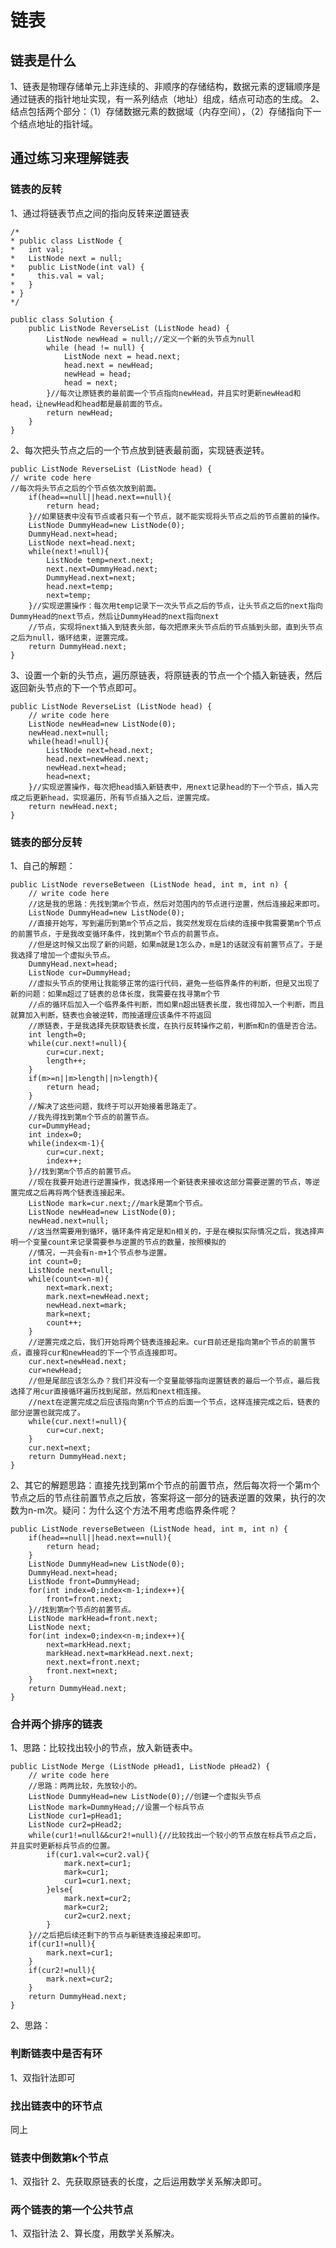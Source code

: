 # 链表
## 链表是什么
1、链表是物理存储单元上非连续的、非顺序的存储结构，数据元素的逻辑顺序是通过链表的指针地址实现，有一系列结点（地址）组成，结点可动态的生成。
2、结点包括两个部分：（1）存储数据元素的数据域（内存空间），（2）存储指向下一个结点地址的指针域。
## 通过练习来理解链表
### 链表的反转
1、通过将链表节点之间的指向反转来逆置链表

    /*
    * public class ListNode {
    *   int val;
    *   ListNode next = null;
    *   public ListNode(int val) {
    *     this.val = val;
    *   }
    * }
    */

    public class Solution {
        public ListNode ReverseList (ListNode head) {
            ListNode newHead = null;//定义一个新的头节点为null
            while (head != null) {
                ListNode next = head.next;
                head.next = newHead;
                newHead = head;
                head = next;
            }//每次让原链表的最前面一个节点指向newHead，并且实时更新newHead和head，让newHead和head都是最前面的节点。
            return newHead;
        }
    }
2、每次把头节点之后的一个节点放到链表最前面，实现链表逆转。

    public ListNode ReverseList (ListNode head) {
    // write code here
    //每次将头节点之后的个节点依次放到前面。
        if(head==null||head.next==null){
            return head;
        }//如果链表中没有节点或者只有一个节点，就不能实现将头节点之后的节点置前的操作。
        ListNode DummyHead=new ListNode(0);
        DummyHead.next=head;
        ListNode next=head.next;
        while(next!=null){
            ListNode temp=next.next;
            next.next=DummyHead.next;
            DummyHead.next=next;
            head.next=temp;
            next=temp;
        }//实现逆置操作：每次用temp记录下一次头节点之后的节点，让头节点之后的next指向DummyHead的next节点，然后让DummyHead的next指向next
        //节点，实现将next插入到链表头部，每次把原来头节点后的节点插到头部，直到头节点之后为null，循环结束，逆置完成。
        return DummyHead.next;
    }
3、设置一个新的头节点，遍历原链表，将原链表的节点一个个插入新链表，然后返回新头节点的下一个节点即可。

    public ListNode ReverseList (ListNode head) {
        // write code here
        ListNode newHead=new ListNode(0);
        newHead.next=null;
        while(head!=null){
            ListNode next=head.next;
            head.next=newHead.next;
            newHead.next=head;
            head=next;
        }//实现逆置操作，每次把head插入新链表中，用next记录head的下一个节点，插入完成之后更新head，实现遍历，所有节点插入之后，逆置完成。
        return newHead.next;
    }
### 链表的部分反转
1、自己的解题：

    public ListNode reverseBetween (ListNode head, int m, int n) {
        // write code here
        //这是我的思路：先找到第m个节点，然后对范围内的节点进行逆置，然后连接起来即可。
        ListNode DummyHead=new ListNode(0);
        //直接开始写，写到遍历到第m个节点之后，我突然发现在后续的连接中我需要第m个节点的前置节点，于是我改变循环条件，找到第m个节点的前置节点。
        //但是这时候又出现了新的问题，如果m就是1怎么办，m是1的话就没有前置节点了。于是我选择了增加一个虚拟头节点。
        DummyHead.next=head;
        ListNode cur=DummyHead;
        //虚拟头节点的使用让我能够正常的运行代码，避免一些临界条件的判断，但是又出现了新的问题：如果m超过了链表的总体长度，我需要在找寻第m个节
        //点的循环后加入一个临界条件判断，而如果n超出链表长度，我也得加入一个判断，而且就算加入判断，链表也会被逆转，而按道理应该条件不符返回
        //原链表，于是我选择先获取链表长度，在执行反转操作之前，判断m和n的值是否合法。
        int length=0; 
        while(cur.next!=null){
            cur=cur.next;
            length++;
        }
        if(m>=n||m>length||n>length){
            return head;
        }
        //解决了这些问题，我终于可以开始接着思路走了。
        //我先得找到第m个节点的前置节点。
        cur=DummyHead;
        int index=0;
        while(index<m-1){
            cur=cur.next;
            index++;
        }//找到第m个节点的前置节点。
        //现在我要开始进行逆置操作，我选择用一个新链表来接收这部分需要逆置的节点，等逆置完成之后再将两个链表连接起来。
        ListNode mark=cur.next;//mark是第m个节点。
        ListNode newHead=new ListNode(0);
        newHead.next=null;
        //这当然需要用到循环，循环条件肯定是和n相关的，于是在模拟实际情况之后，我选择声明一个变量count来记录需要参与逆置的节点的数量，按照模拟的
        //情况，一共会有n-m+1个节点参与逆置。
        int count=0;
        ListNode next=null;
        while(count<=n-m){
            next=mark.next;
            mark.next=newHead.next;
            newHead.next=mark;
            mark=next;
            count++;
        }
        //逆置完成之后，我们开始将两个链表连接起来。cur目前还是指向第m个节点的前置节点，直接将cur和newHead的下一个节点连接即可。
        cur.next=newHead.next;
        cur=newHead;
        //但是尾部应该怎么办？我们并没有一个变量能够指向逆置链表的最后一个节点，最后我选择了用cur直接循环遍历找到尾部，然后和next相连接。
        //next在逆置完成之后应该指向第n个节点的后面一个节点，这样连接完成之后，链表的部分逆置也就完成了。
        while(cur.next!=null){
            cur=cur.next;
        }
        cur.next=next;
        return DummyHead.next;
    }
2、其它的解题思路：直接先找到第m个节点的前置节点，然后每次将一个第m个节点之后的节点往前置节点之后放，答案将这一部分的链表逆置的效果，执行的次数为n-m次。疑问：为什么这个方法不用考虑临界条件呢？

    public ListNode reverseBetween (ListNode head, int m, int n) {
        if(head==null||head.next==null){
            return head;
        }
        ListNode DummyHead=new ListNode(0);
        DummyHead.next=head;
        ListNode front=DummyHead;
        for(int index=0;index<m-1;index++){
            front=front.next;
        }//找到第m个节点的前置节点。
        ListNode markHead=front.next;
        ListNode next;
        for(int index=0;index<n-m;index++){
            next=markHead.next;
            markHead.next=markHead.next.next;
            next.next=front.next;
            front.next=next;
        }
        return DummyHead.next;
    }

### 合并两个排序的链表
1、思路：比较找出较小的节点，放入新链表中。

    public ListNode Merge (ListNode pHead1, ListNode pHead2) {
        // write code here
        //思路：两两比较，先放较小的。
        ListNode DummyHead=new ListNode(0);//创建一个虚拟头节点
        ListNode mark=DummyHead;//设置一个标兵节点
        ListNode cur1=pHead1;
        ListNode cur2=pHead2;
        while(cur1!=null&&cur2!=null){//比较找出一个较小的节点放在标兵节点之后，并且实时更新标兵节点的位置。
            if(cur1.val<=cur2.val){
                mark.next=cur1;
                mark=cur1;
                cur1=cur1.next;
            }else{
                mark.next=cur2;
                mark=cur2;
                cur2=cur2.next;
            }
        }//之后把后续还剩下的节点与新链表连接起来即可。
        if(cur1!=null){
            mark.next=cur1;
        }
        if(cur2!=null){
            mark.next=cur2;
        }
        return DummyHead.next;
    }

2、思路：


### 判断链表中是否有环
1、双指针法即可
### 找出链表中的环节点
同上
### 链表中倒数第k个节点
1、双指针
2、先获取原链表的长度，之后运用数学关系解决即可。
### 两个链表的第一个公共节点
1、双指针法
2、算长度，用数学关系解决。
###
